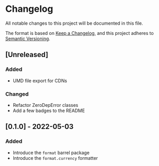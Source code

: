 # Changelog

All notable changes to this project will be documented in this file.

The format is based on [Keep a Changelog](https://keepachangelog.com/en/1.0.0/), and this project adheres to [Semantic Versioning](https://semver.org/spec/v2.0.0.html).

## [Unreleased]

### Added

- UMD file export for CDNs

### Changed

- Refactor ZeroDepError classes
- Add a few badges to the README

## [0.1.0] - 2022-05-03

### Added

- Introduce the `format` barrel package
- Introduce the `format.currency` formatter

